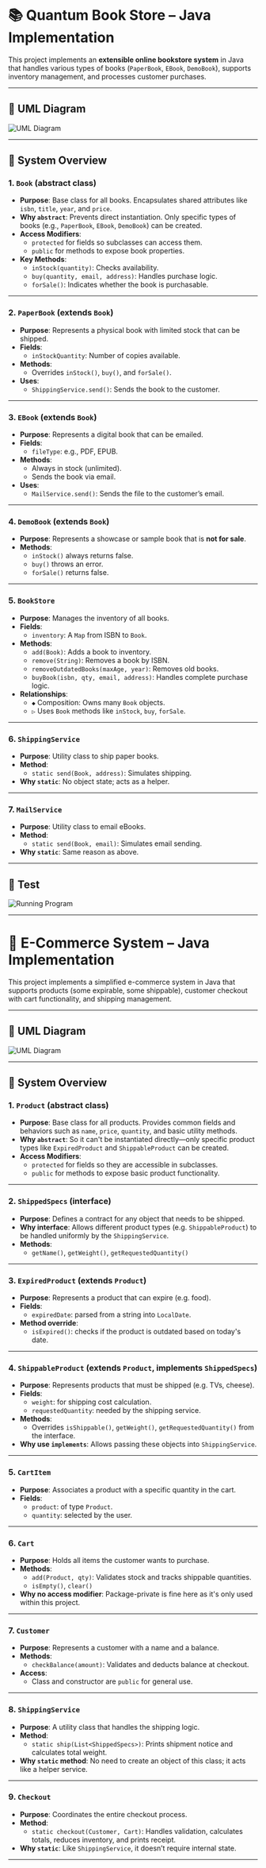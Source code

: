 # 📚 Quantum Book Store – Java Implementation

This project implements an **extensible online bookstore system** in Java that handles various types of books (`PaperBook`, `EBook`, `DemoBook`), supports inventory management, and processes customer purchases.

---

## 📐 UML Diagram

![UML Diagram](UML2.png)

---

## 🧱 System Overview

### 1. `Book` (abstract class)
- **Purpose**: Base class for all books. Encapsulates shared attributes like `isbn`, `title`, `year`, and `price`.
- **Why `abstract`**: Prevents direct instantiation. Only specific types of books (e.g., `PaperBook`, `EBook`, `DemoBook`) can be created.
- **Access Modifiers**:
  - `protected` for fields so subclasses can access them.
  - `public` for methods to expose book properties.
- **Key Methods**:
  - `inStock(quantity)`: Checks availability.
  - `buy(quantity, email, address)`: Handles purchase logic.
  - `forSale()`: Indicates whether the book is purchasable.

---

### 2. `PaperBook` (extends `Book`)
- **Purpose**: Represents a physical book with limited stock that can be shipped.
- **Fields**:
  - `inStockQuantity`: Number of copies available.
- **Methods**:
  - Overrides `inStock()`, `buy()`, and `forSale()`.
- **Uses**:
  - `ShippingService.send()`: Sends the book to the customer.

---

### 3. `EBook` (extends `Book`)
- **Purpose**: Represents a digital book that can be emailed.
- **Fields**:
  - `fileType`: e.g., PDF, EPUB.
- **Methods**:
  - Always in stock (unlimited).
  - Sends the book via email.
- **Uses**:
  - `MailService.send()`: Sends the file to the customer’s email.

---

### 4. `DemoBook` (extends `Book`)
- **Purpose**: Represents a showcase or sample book that is **not for sale**.
- **Methods**:
  - `inStock()` always returns false.
  - `buy()` throws an error.
  - `forSale()` returns false.

---

### 5. `BookStore`
- **Purpose**: Manages the inventory of all books.
- **Fields**:
  - `inventory`: A `Map` from ISBN to `Book`.
- **Methods**:
  - `add(Book)`: Adds a book to inventory.
  - `remove(String)`: Removes a book by ISBN.
  - `removeOutdatedBooks(maxAge, year)`: Removes old books.
  - `buyBook(isbn, qty, email, address)`: Handles complete purchase logic.
- **Relationships**:
  - `◆` Composition: Owns many `Book` objects.
  - `▷` Uses `Book` methods like `inStock`, `buy`, `forSale`.

---

### 6. `ShippingService`
- **Purpose**: Utility class to ship paper books.
- **Method**:
  - `static send(Book, address)`: Simulates shipping.
- **Why `static`**: No object state; acts as a helper.

---

### 7. `MailService`
- **Purpose**: Utility class to email eBooks.
- **Method**:
  - `static send(Book, email)`: Simulates email sending.
- **Why `static`**: Same reason as above.

---

## 🧪 Test 

![Running Program](running_program.png)

---

# 🛒 E-Commerce System – Java Implementation

This project implements a simplified e-commerce system in Java that supports products (some expirable, some shippable), customer checkout with cart functionality, and shipping management.

---

## 📐 UML Diagram

![UML Diagram](UML.png)

---

## 🧱 System Overview

### 1. `Product` (abstract class)
- **Purpose**: Base class for all products. Provides common fields and behaviors such as `name`, `price`, `quantity`, and basic utility methods.
- **Why `abstract`**: So it can't be instantiated directly—only specific product types like `ExpiredProduct` and `ShippableProduct` can be created.
- **Access Modifiers**:
  - `protected` for fields so they are accessible in subclasses.
  - `public` for methods to expose basic product functionality.
  
---

### 2. `ShippedSpecs` (interface)
- **Purpose**: Defines a contract for any object that needs to be shipped.
- **Why interface**: Allows different product types (e.g. `ShippableProduct`) to be handled uniformly by the `ShippingService`.
- **Methods**:
  - `getName()`, `getWeight()`, `getRequestedQuantity()`

---

### 3. `ExpiredProduct` (extends `Product`)
- **Purpose**: Represents a product that can expire (e.g. food).
- **Fields**:
  - `expiredDate`: parsed from a string into `LocalDate`.
- **Method override**:
  - `isExpired()`: checks if the product is outdated based on today's date.

---

### 4. `ShippableProduct` (extends `Product`, implements `ShippedSpecs`)
- **Purpose**: Represents products that must be shipped (e.g. TVs, cheese).
- **Fields**:
  - `weight`: for shipping cost calculation.
  - `requestedQuantity`: needed by the shipping service.
- **Methods**:
  - Overrides `isShippable()`, `getWeight()`, `getRequestedQuantity()` from the interface.
- **Why use `implements`**: Allows passing these objects into `ShippingService`.

---

### 5. `CartItem`
- **Purpose**: Associates a product with a specific quantity in the cart.
- **Fields**:
  - `product`: of type `Product`.
  - `quantity`: selected by the user.

---

### 6. `Cart`
- **Purpose**: Holds all items the customer wants to purchase.
- **Methods**:
  - `add(Product, qty)`: Validates stock and tracks shippable quantities.
  - `isEmpty()`, `clear()`
- **Why no access modifier**: Package-private is fine here as it's only used within this project.

---

### 7. `Customer`
- **Purpose**: Represents a customer with a name and a balance.
- **Methods**:
  - `checkBalance(amount)`: Validates and deducts balance at checkout.
- **Access**:
  - Class and constructor are `public` for general use.

---

### 8. `ShippingService`
- **Purpose**: A utility class that handles the shipping logic.
- **Method**:
  - `static ship(List<ShippedSpecs>)`: Prints shipment notice and calculates total weight.
- **Why `static` method**: No need to create an object of this class; it acts like a helper service.

---

### 9. `Checkout`
- **Purpose**: Coordinates the entire checkout process.
- **Method**:
  - `static checkout(Customer, Cart)`: Handles validation, calculates totals, reduces inventory, and prints receipt.
- **Why `static`**: Like `ShippingService`, it doesn’t require internal state.

---


